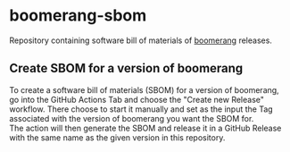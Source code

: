 # boomerang-sbom
Repository containing software bill of materials of [boomerang](https://github.com/akamai/boomerang) releases.

## Create SBOM for a version of boomerang

To create a software bill of materials (SBOM) for a version of boomerang, go into the GitHub Actions Tab and choose the "Create new Release" workflow. 
There choose to start it manually and set as the input the Tag associated with the version of boomerang you want the SBOM for.  
The action will then generate the SBOM and release it in a GitHub Release with the same name as the given version in this repository.
